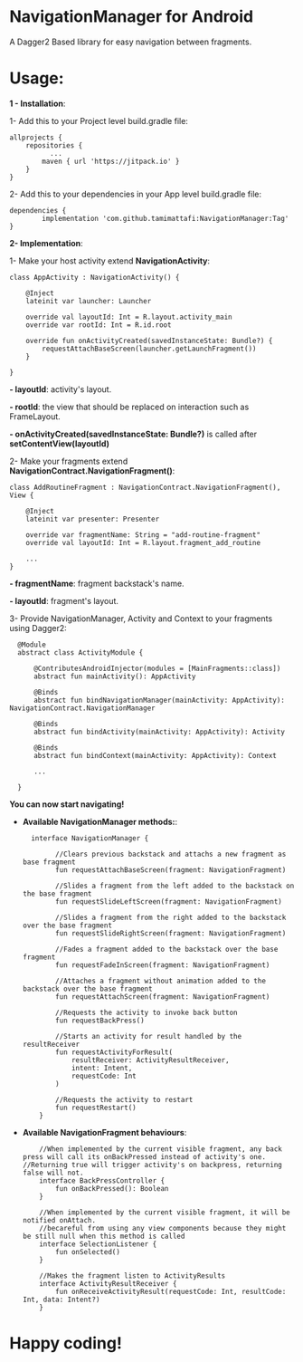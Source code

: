 # NavigationManager for Android
A Dagger2 Based library for easy navigation between fragments.

# Usage:

**1 - Installation**:

1- Add this to your Project level build.gradle file:

    allprojects {
        repositories {
			  ...
		  	maven { url 'https://jitpack.io' }
        }
    }
  
  2- Add this to your dependencies in your App level build.gradle file:
  
    dependencies {
	        implementation 'com.github.tamimattafi:NavigationManager:Tag'
    }

**2- Implementation**:

1- Make your host activity extend **NavigationActivity**: 

    class AppActivity : NavigationActivity() {

        @Inject
        lateinit var launcher: Launcher

        override val layoutId: Int = R.layout.activity_main
        override var rootId: Int = R.id.root

        override fun onActivityCreated(savedInstanceState: Bundle?) {
            requestAttachBaseScreen(launcher.getLaunchFragment())
        }

    }
   
**- layoutId**: activity's layout.

**- rootId**: the view that should be replaced on interaction such as FrameLayout.

**- onActivityCreated(savedInstanceState: Bundle?)** is called after **setContentView(layoutId)**


2- Make your fragments extend **NavigationContract.NavigationFragment()**:

    class AddRoutineFragment : NavigationContract.NavigationFragment(), View {

        @Inject
        lateinit var presenter: Presenter

        override var fragmentName: String = "add-routine-fragment"
        override val layoutId: Int = R.layout.fragment_add_routine
        
        ...
    }
    
**- fragmentName**: fragment backstack's name.

**- layoutId**: fragment's layout.

3- Provide NavigationManager, Activity and Context to your fragments using Dagger2:

      @Module
      abstract class ActivityModule {

          @ContributesAndroidInjector(modules = [MainFragments::class])
          abstract fun mainActivity(): AppActivity

          @Binds
          abstract fun bindNavigationManager(mainActivity: AppActivity): NavigationContract.NavigationManager

          @Binds
          abstract fun bindActivity(mainActivity: AppActivity): Activity
          
          @Binds
          abstract fun bindContext(mainActivity: AppActivity): Context
        
          ...
          
      }
     
     
**You can now start navigating!**

- **Available NavigationManager methods:**:

        interface NavigationManager {
        
              //Clears previous backstack and attachs a new fragment as base fragment
              fun requestAttachBaseScreen(fragment: NavigationFragment)
              
              //Slides a fragment from the left added to the backstack on the base fragment
              fun requestSlideLeftScreen(fragment: NavigationFragment)
              
              //Slides a fragment from the right added to the backstack over the base fragment
              fun requestSlideRightScreen(fragment: NavigationFragment)
              
              //Fades a fragment added to the backstack over the base fragment
              fun requestFadeInScreen(fragment: NavigationFragment)
              
              //Attaches a fragment without animation added to the backstack over the base fragment
              fun requestAttachScreen(fragment: NavigationFragment)
              
              //Requests the activity to invoke back button
              fun requestBackPress()
              
              //Starts an activity for result handled by the resultReceiver
              fun requestActivityForResult(
                  resultReceiver: ActivityResultReceiver,
                  intent: Intent,
                  requestCode: Int
              )
              
              //Requests the activity to restart
              fun requestRestart()
          }
          
          
- **Available NavigationFragment behaviours**:

          //When implemented by the current visible fragment, any back press will call its onBackPressed instead of activity's one.
	  //Returning true will trigger activity's on backpress, returning false will not.
          interface BackPressController {
              fun onBackPressed(): Boolean
          }

          //When implemented by the current visible fragment, it will be notified onAttach.
          //becareful from using any view components because they might be still null when this method is called
          interface SelectionListener {
              fun onSelected()
          }

          //Makes the fragment listen to ActivityResults
          interface ActivityResultReceiver {
              fun onReceiveActivityResult(requestCode: Int, resultCode: Int, data: Intent?)
          }
          
          
# Happy coding!
